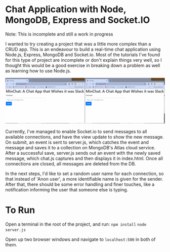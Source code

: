 # Chat Application with Node, MongoDB, Express and Socket.IO

Note: This is incomplete and still a work in progress

I wanted to try creating a project that was a little more complex than a CRUD app. This is an endeavour to build a real-time chat application using Node.js, Express, MongoDB and Socket.io. Most of the tutorials I've found for this type of project are incomplete or don't explain things very well, so I thought this would be a good exercise in breaking down a problem as well as learning how to use Node.js.

![Chat App Demo](demoGifs/chatAppDemo.gif)

Currently, I've managed to enable Socket.io to send messages to all available connections, and have the view update to show the new message. On submit, an event is sent to server.js, which catches the event and message and saves it to a collection on MongoDB's Atlas cloud service. After a successful save, server.js sends out an event with the newly saved message, which chat.js captures and then displays it in index.html. Once all connections are closed, all messages are deleted from the DB.

In the next steps, I'd like to set a random user name for each connection, so that instead of 'Anon user', a more identifiable name is given for the sender. After that, there should be some error handling and finer touches, like a notification informing the user that someone else is typing.

# To Run
Open a terminal in the root of the project, and run:
`npm install`
`node server.js`

Open up two browser windows and navigate to `localhost:500` in both of them.